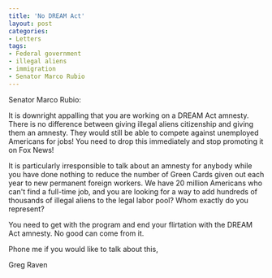 ```yaml
---
title: 'No DREAM Act'
layout: post
categories:
- Letters
tags:
- Federal government
- illegal aliens
- immigration
- Senator Marco Rubio
---
```


Senator Marco Rubio:

It is downright appalling that you are working on a DREAM Act amnesty. There is no difference between giving illegal aliens citizenship and giving them an amnesty. They would still be able to compete against unemployed Americans for jobs! You need to drop this immediately and stop promoting it on Fox News!  
  
It is particularly irresponsible to talk about an amnesty for anybody while you have done nothing to reduce the number of Green Cards given out each year to new permanent foreign workers. We have 20 million Americans who can't find a full-time job, and you are looking for a way to add hundreds of thousands of illegal aliens to the legal labor pool? Whom exactly do you represent?

You need to get with the program and end your flirtation with the DREAM Act amnesty. No good can come from it.

Phone me if you would like to talk about this,

Greg Raven